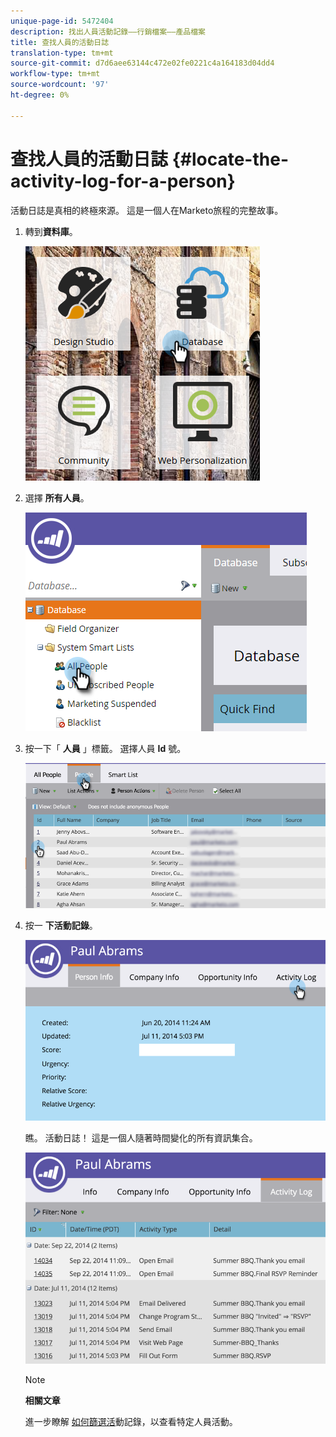 ```yaml
---
unique-page-id: 5472404
description: 找出人員活動記錄——行銷檔案——產品檔案
title: 查找人員的活動日誌
translation-type: tm+mt
source-git-commit: d7d6aee63144c472e02fe0221c4a164183d04dd4
workflow-type: tm+mt
source-wordcount: '97'
ht-degree: 0%

---
```



# 查找人員的活動日誌 {#locate-the-activity-log-for-a-person}

活動日誌是真相的終極來源。 這是一個人在Marketo旅程的完整故事。

1. 轉到**資料庫**。

   ![](assets/db-2.png)

1. 選擇 **所有人員**。

   ![](assets/two-6.png)

1. 按一下「 **人員** 」標籤。 選擇人員 **Id** 號。

   ![](assets/three-5.png)

1. 按一 **下活動記錄**。

   ![](assets/four-3.png)

   瞧。 活動日誌！ 這是一個人隨著時間變化的所有資訊集合。

   ![](assets/five-2.png)

   >[!NOTE]
   >
   >**相關文章**
   >
   >
   >進一步瞭解 [如何篩選活](filter-activity-types-in-the-activity-log-of-a-person.md)動記錄，以查看特定人員活動。

